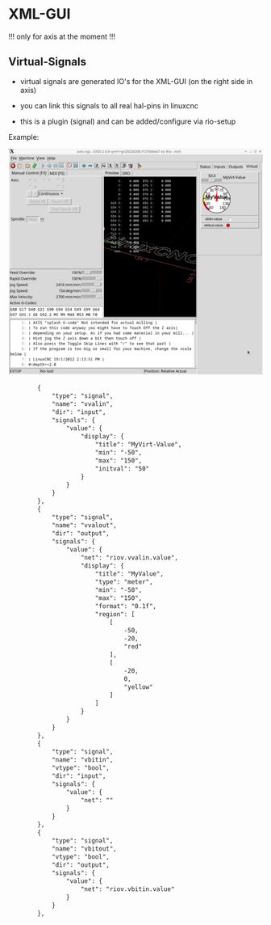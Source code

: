 # XML-GUI

!!! only for axis at the moment !!!


## Virtual-Signals

* virtual signals are generated IO's for the XML-GUI (on the right side in axis)

* you can link this signals to all real hal-pins in linuxcnc

* this is a plugin (signal) and can be added/configure via rio-setup


Example:

![virt-signals](./images/virt-signals.png)

```
        {
            "type": "signal",
            "name": "vvalin",
            "dir": "input",
            "signals": {
                "value": {
                    "display": {
                        "title": "MyVirt-Value",
                        "min": "-50",
                        "max": "150",
                        "initval": "50"
                    }
                }
            }
        },
        {
            "type": "signal",
            "name": "vvalout",
            "dir": "output",
            "signals": {
                "value": {
                    "net": "riov.vvalin.value",
                    "display": {
                        "title": "MyValue",
                        "type": "meter",
                        "min": "-50",
                        "max": "150",
                        "format": "0.1f",
                        "region": [
                            [
                                -50,
                                -20,
                                "red"
                            ],
                            [
                                -20,
                                0,
                                "yellow"
                            ]
                        ]
                    }
                }
            }
        },
        {
            "type": "signal",
            "name": "vbitin",
            "vtype": "bool",
            "dir": "input",
            "signals": {
                "value": {
                    "net": ""
                }
            }
        },
        {
            "type": "signal",
            "name": "vbitout",
            "vtype": "bool",
            "dir": "output",
            "signals": {
                "value": {
                    "net": "riov.vbitin.value"
                }
            }
        },
```
